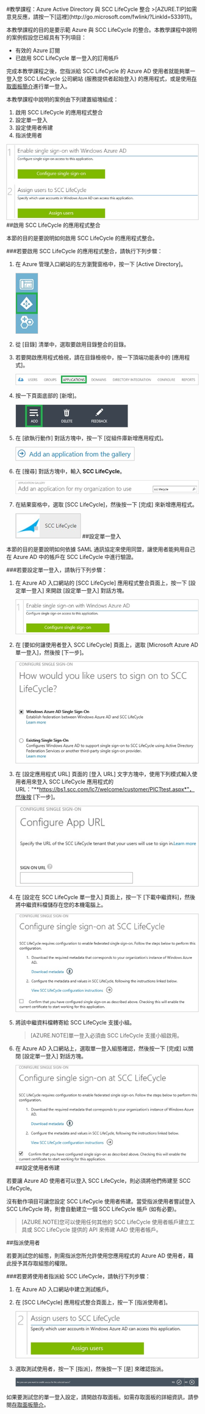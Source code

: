 <properties pageTitle="教學課程：Azure Active Directory 與 SCC LifeCycle 整合 | Microsoft Azure" description="了解如何使用 SCC LifeCycle 搭配 Azure Active Directory 來啟用單一登入、自動化佈建和更多功能！" services="active-directory" authors="MarkusVi"  documentationCenter="na" manager="stevenpo"/>
<tags ms.service="active-directory" ms.devlang="na" ms.topic="article" ms.tgt_pltfrm="na" ms.workload="identity" ms.date="08/01/2015" ms.author="markvi" />
#教學課程：Azure Active Directory 與 SCC LifeCycle 整合
>[AZURE.TIP]如需意見反應，請按一下[這裡](http://go.microsoft.com/fwlink/?LinkId=533911)。
  
本教學課程的目的是要示範 Azure 與 SCC LifeCycle 的整合。本教學課程中說明的案例假設您已經具有下列項目：

-   有效的 Azure 訂閱
-   已啟用 SCC LifeCycle 單一登入的訂用帳戶
  
完成本教學課程之後，您指派給 SCC LifeCycle 的 Azure AD 使用者就能夠單一登入您 SCC LifeCycle 公司網站 (服務提供者起始登入) 的應用程式，或是使用[存取面板簡介](https://msdn.microsoft.com/library/dn308586)進行單一登入。
  
本教學課程中說明的案例由下列建置組塊組成：

1.  啟用 SCC LifeCycle 的應用程式整合
2.  設定單一登入
3.  設定使用者佈建
4.  指派使用者

![案例](./media/active-directory-saas-scc-lifecycle-tutorial/IC794120.png "案例")
##啟用 SCC LifeCycle 的應用程式整合
  
本節的目的是要說明如何啟用 SCC LifeCycle 的應用程式整合。

###若要啟用 SCC LifeCycle 的應用程式整合，請執行下列步驟：

1.  在 Azure 管理入口網站的左方瀏覽窗格中，按一下 [Active Directory]。

    ![Active Directory](./media/active-directory-saas-scc-lifecycle-tutorial/IC700993.png "Active Directory")

2.  從 [目錄] 清單中，選取要啟用目錄整合的目錄。

3.  若要開啟應用程式檢視，請在目錄檢視中，按一下頂端功能表中的 [應用程式]。

    ![[應用程式]](./media/active-directory-saas-scc-lifecycle-tutorial/IC700994.png "[應用程式]")

4.  按一下頁面底部的 [新增]。

    ![新增應用程式](./media/active-directory-saas-scc-lifecycle-tutorial/IC749321.png "新增應用程式")

5.  在 [欲執行動作] 對話方塊中，按一下 [從組件庫新增應用程式]。

    ![從組件庫新增應用程式](./media/active-directory-saas-scc-lifecycle-tutorial/IC749322.png "從組件庫新增應用程式")

6.  在 [搜尋] 對話方塊中，輸入 **SCC LifeCycle**。

    ![應用程式庫](./media/active-directory-saas-scc-lifecycle-tutorial/IC794121.png "應用程式庫")

7.  在結果窗格中，選取 [SCC LifeCycle]，然後按一下 [完成] 來新增應用程式。

    ![SCC LifeCycle](./media/active-directory-saas-scc-lifecycle-tutorial/IC795082.png "SCC LifeCycle")
##設定單一登入
  
本節的目的是要說明如何依據 SAML 通訊協定來使用同盟，讓使用者能夠用自己在 Azure AD 中的帳戶在 SCC LifeCycle 中進行驗證。

###若要設定單一登入，請執行下列步驟：

1.  在 Azure AD 入口網站的 [SCC LifeCycle] 應用程式整合頁面上，按一下 [設定單一登入] 來開啟 [設定單一登入] 對話方塊。

    ![設定單一登入](./media/active-directory-saas-scc-lifecycle-tutorial/IC794122.png "設定單一登入")

2.  在 [要如何讓使用者登入 SCC LifeCycle] 頁面上，選取 [Microsoft Azure AD 單一登入]，然後按 [下一步]。

    ![設定單一登入](./media/active-directory-saas-scc-lifecycle-tutorial/IC794123.png "設定單一登入")

3.  在 [設定應用程式 URL] 頁面的 [登入 URL] 文字方塊中，使用下列模式輸入使用者用來登入 SCC LifeCycle 應用程式的 URL："**https://bs1.scc.com/lc7/welcome/customer/PICTtest.aspx*"，然後按 [下一步]。

    ![設定應用程式 URL](./media/active-directory-saas-scc-lifecycle-tutorial/IC794124.png "設定應用程式 URL")

4.  在 [設定在 SCC LifeCycle 單一登入] 頁面上，按一下 [下載中繼資料]，然後將中繼資料檔儲存在您的本機電腦上。

    ![設定單一登入](./media/active-directory-saas-scc-lifecycle-tutorial/IC795083.png "設定單一登入")

5.  將該中繼資料檔轉寄給 SCC LifeCycle 支援小組。

    >[AZURE.NOTE]單一登入必須由 SCC LifeCycle 支援小組啟用。

6.  在 Azure AD 入口網站上，選取單一登入組態確認，然後按一下 [完成] 以關閉 [設定單一登入] 對話方塊。

    ![設定單一登入](./media/active-directory-saas-scc-lifecycle-tutorial/IC794125.png "設定單一登入")
##設定使用者佈建
  
若要讓 Azure AD 使用者可以登入 SCC LifeCycle，則必須將他們佈建至 SCC LifeCycle。
  
沒有動作項目可讓您設定 SCC LifeCycle 使用者佈建。當受指派使用者嘗試登入 SCC LifeCycle 時，則會自動建立一個 SCC LifeCycle 帳戶 (如有必要)。

>[AZURE.NOTE]您可以使用任何其他的 SCC LifeCycle 使用者帳戶建立工具或 SCC LifeCycle 提供的 API 來佈建 AAD 使用者帳戶。

##指派使用者
  
若要測試您的組態，則需指派您所允許使用您應用程式的 Azure AD 使用者，藉此授予其存取組態的權限。

###若要將使用者指派給 SCC LifeCycle，請執行下列步驟：

1.  在 Azure AD 入口網站中建立測試帳戶。

2.  在 [SCC LifeCycle] 應用程式整合頁面上，按一下 [指派使用者]。

    ![指派使用者](./media/active-directory-saas-scc-lifecycle-tutorial/IC794126.png "指派使用者")

3.  選取測試使用者，按一下 [指派]，然後按一下 [是] 來確認指派。

    ![是](./media/active-directory-saas-scc-lifecycle-tutorial/IC767830.png "是")
  
如果要測試您的單一登入設定，請開啟存取面板。如需存取面板的詳細資訊，請參閱[存取面板簡介](https://msdn.microsoft.com/library/dn308586)。

<!---HONumber=August15_HO7-->